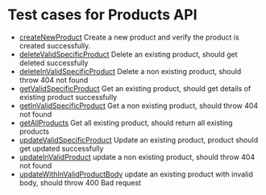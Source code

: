 # Test cases for Products API

- [createNewProduct](../../src/test/java/tests/productTest/AddProductTest.java) Create a new product and verify the product is created successfully.
- [deleteValidSpecificProduct](../../src/test/java/tests/productTest/DeleteProductTest.java)  Delete an existing product, should get deleted successfully 
- [deleteInValidSpecificProduct](../../src/test/java/tests/productTest/DeleteProductTest.java)  Delete a non existing product, should throw 404 not found 
- [getValidSpecificProduct](../../src/test/java/tests/productTest/GetProductTest.java)  Get an existing product, should get details of existing product successfully 
- [getInValidSpecificProduct](../../src/test/java/tests/productTest/GetProductTest.java)  Get a non existing product, should throw 404 not found 
- [getAllProducts](../../src/test/java/tests/productTest/GetProductsTest.java) Get all existing product, should return all existing products
- [updateValidSpecificProduct](../../src/test/java/tests/productTest/UpdateProductTest.java)  Update an existing product, product should get updated successfully 
- [updateInValidProduct](../../src/test/java/tests/productTest/UpdateProductTest.java)  update a non existing product, should throw 404 not found 
- [updateWithInValidProductBody](../../src/test/java/tests/productTest/UpdateProductTest.java)  update an existing product with invalid body, should throw 400 Bad request